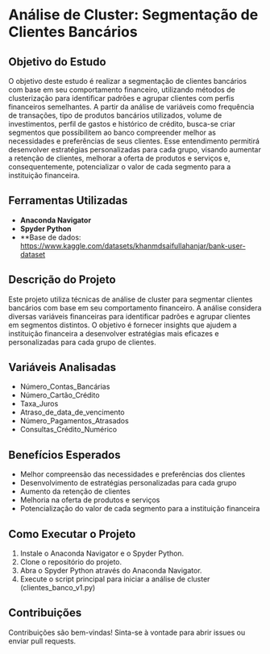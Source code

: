 # Análise de Cluster: Segmentação de Clientes Bancários

## Objetivo do Estudo
O objetivo deste estudo é realizar a segmentação de clientes bancários com base em seu comportamento financeiro, utilizando métodos de clusterização para identificar padrões e agrupar clientes com perfis financeiros semelhantes. A partir da análise de variáveis como frequência de transações, tipo de produtos bancários utilizados, volume de investimentos, perfil de gastos e histórico de crédito, busca-se criar segmentos que possibilitem ao banco compreender melhor as necessidades e preferências de seus clientes. Esse entendimento permitirá desenvolver estratégias personalizadas para cada grupo, visando aumentar a retenção de clientes, melhorar a oferta de produtos e serviços e, consequentemente, potencializar o valor de cada segmento para a instituição financeira.

## Ferramentas Utilizadas
- **Anaconda Navigator**
- **Spyder Python**
- **Base de dados: https://www.kaggle.com/datasets/khanmdsaifullahanjar/bank-user-dataset

## Descrição do Projeto
Este projeto utiliza técnicas de análise de cluster para segmentar clientes bancários com base em seu comportamento financeiro. A análise considera diversas variáveis financeiras para identificar padrões e agrupar clientes em segmentos distintos. O objetivo é fornecer insights que ajudem a instituição financeira a desenvolver estratégias mais eficazes e personalizadas para cada grupo de clientes.

## Variáveis Analisadas
- Número_Contas_Bancárias
- Número_Cartão_Crédito
- Taxa_Juros
- Atraso_de_data_de_vencimento
- Número_Pagamentos_Atrasados
- Consultas_Crédito_Numérico

## Benefícios Esperados
- Melhor compreensão das necessidades e preferências dos clientes
- Desenvolvimento de estratégias personalizadas para cada grupo
- Aumento da retenção de clientes
- Melhoria na oferta de produtos e serviços
- Potencialização do valor de cada segmento para a instituição financeira

## Como Executar o Projeto
1. Instale o Anaconda Navigator e o Spyder Python.
2. Clone o repositório do projeto.
3. Abra o Spyder Python através do Anaconda Navigator.
4. Execute o script principal para iniciar a análise de cluster (clientes_banco_v1.py)

## Contribuições
Contribuições são bem-vindas! Sinta-se à vontade para abrir issues ou enviar pull requests.

